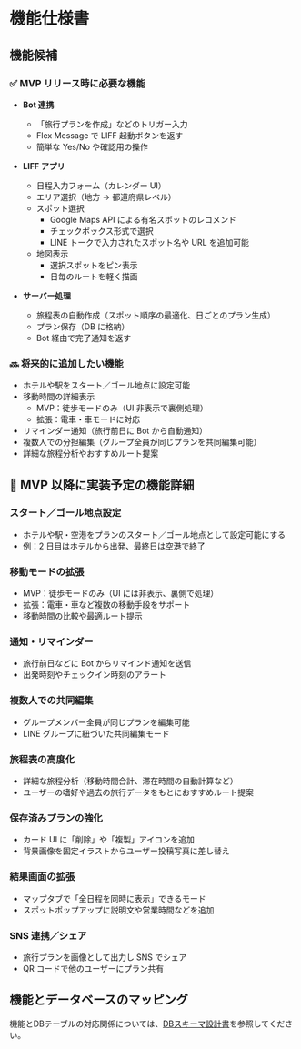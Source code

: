 # 機能仕様書

## 機能候補

### ✅ MVP リリース時に必要な機能

- **Bot 連携**
  - 「旅行プランを作成」などのトリガー入力
  - Flex Message で LIFF 起動ボタンを返す
  - 簡単な Yes/No や確認用の操作

- **LIFF アプリ**
  - 日程入力フォーム（カレンダー UI）
  - エリア選択（地方 → 都道府県レベル）
  - スポット選択
    - Google Maps API による有名スポットのレコメンド
    - チェックボックス形式で選択
    - LINE トークで入力されたスポット名や URL を追加可能
  - 地図表示
    - 選択スポットをピン表示
    - 日毎のルートを軽く描画

- **サーバー処理**
  - 旅程表の自動作成（スポット順序の最適化、日ごとのプラン生成）
  - プラン保存（DB に格納）
  - Bot 経由で完了通知を返す

### 🔜 将来的に追加したい機能

- ホテルや駅をスタート／ゴール地点に設定可能
- 移動時間の詳細表示
  - MVP：徒歩モードのみ（UI 非表示で裏側処理）
  - 拡張：電車・車モードに対応
- リマインダー通知（旅行前日に Bot から自動通知）
- 複数人での分担編集（グループ全員が同じプランを共同編集可能）
- 詳細な旅程分析やおすすめルート提案

## 🚀 MVP 以降に実装予定の機能詳細

### **スタート／ゴール地点設定**

- ホテルや駅・空港をプランのスタート／ゴール地点として設定可能にする
- 例：2 日目はホテルから出発、最終日は空港で終了

### **移動モードの拡張**

- MVP：徒歩モードのみ（UI には非表示、裏側で処理）
- 拡張：電車・車など複数の移動手段をサポート
- 移動時間の比較や最適ルート提示

### **通知・リマインダー**

- 旅行前日などに Bot からリマインド通知を送信
- 出発時刻やチェックイン時刻のアラート

### **複数人での共同編集**

- グループメンバー全員が同じプランを編集可能
- LINE グループに紐づいた共同編集モード

### **旅程表の高度化**

- 詳細な旅程分析（移動時間合計、滞在時間の自動計算など）
- ユーザーの嗜好や過去の旅行データをもとにおすすめルート提案

### **保存済みプランの強化**

- カード UI に「削除」や「複製」アイコンを追加
- 背景画像を固定イラストからユーザー投稿写真に差し替え

### **結果画面の拡張**

- マップタブで「全日程を同時に表示」できるモード
- スポットポップアップに説明文や営業時間などを追加

### **SNS 連携／シェア**

- 旅行プランを画像として出力し SNS でシェア
- QR コードで他のユーザーにプラン共有

## 機能とデータベースのマッピング

機能とDBテーブルの対応関係については、[DBスキーマ設計書](./database-schema.md#機能とテーブルのマッピング)を参照してください。